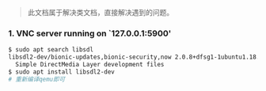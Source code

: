 > 此文档属于解决类文档，直接解决遇到的问题。

### 1. VNC server running on `127.0.0.1:5900'

```bash
$ sudo apt search libsdl
libsdl2-dev/bionic-updates,bionic-security,now 2.0.8+dfsg1-1ubuntu1.18.04.4 amd64
  Simple DirectMedia Layer development files
$ sudo apt install libsdl2-dev
# 重新编译qemu即可
```

